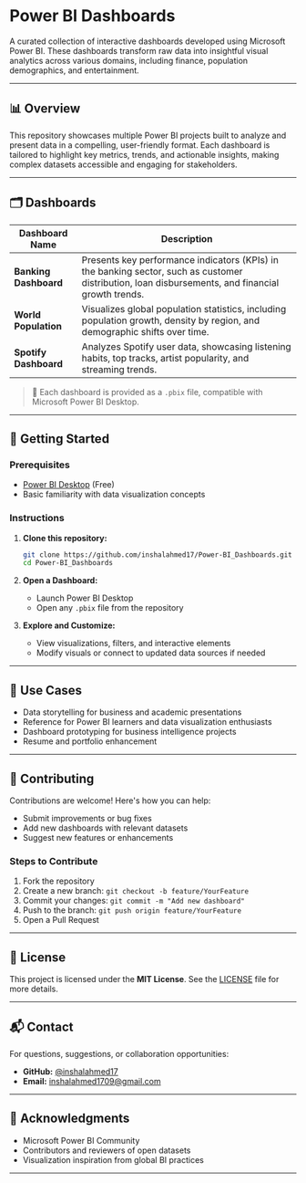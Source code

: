 # Power BI Dashboards

A curated collection of interactive dashboards developed using Microsoft Power BI. These dashboards transform raw data into insightful visual analytics across various domains, including finance, population demographics, and entertainment.

---

## 📊 Overview

This repository showcases multiple Power BI projects built to analyze and present data in a compelling, user-friendly format. Each dashboard is tailored to highlight key metrics, trends, and actionable insights, making complex datasets accessible and engaging for stakeholders.

---

## 🗂️ Dashboards

| Dashboard Name          | Description |
|-------------------------|-------------|
| **Banking Dashboard**   | Presents key performance indicators (KPIs) in the banking sector, such as customer distribution, loan disbursements, and financial growth trends. |
| **World Population**    | Visualizes global population statistics, including population growth, density by region, and demographic shifts over time. |
| **Spotify Dashboard**   | Analyzes Spotify user data, showcasing listening habits, top tracks, artist popularity, and streaming trends. |

> 📁 Each dashboard is provided as a `.pbix` file, compatible with Microsoft Power BI Desktop.

---

## 🚀 Getting Started

### Prerequisites

- [Power BI Desktop](https://powerbi.microsoft.com/desktop/) (Free)
- Basic familiarity with data visualization concepts

### Instructions

1. **Clone this repository:**
   ```bash
   git clone https://github.com/inshalahmed17/Power-BI_Dashboards.git
   cd Power-BI_Dashboards
   ````

2. **Open a Dashboard:**

   * Launch Power BI Desktop
   * Open any `.pbix` file from the repository

3. **Explore and Customize:**

   * View visualizations, filters, and interactive elements
   * Modify visuals or connect to updated data sources if needed

---

## 💼 Use Cases

* Data storytelling for business and academic presentations
* Reference for Power BI learners and data visualization enthusiasts
* Dashboard prototyping for business intelligence projects
* Resume and portfolio enhancement

---

## 🤝 Contributing

Contributions are welcome! Here's how you can help:

* Submit improvements or bug fixes
* Add new dashboards with relevant datasets
* Suggest new features or enhancements

### Steps to Contribute

1. Fork the repository
2. Create a new branch: `git checkout -b feature/YourFeature`
3. Commit your changes: `git commit -m "Add new dashboard"`
4. Push to the branch: `git push origin feature/YourFeature`
5. Open a Pull Request

---

## 📄 License

This project is licensed under the **MIT License**.
See the [LICENSE](LICENSE) file for more details.

---

## 📬 Contact

For questions, suggestions, or collaboration opportunities:

* **GitHub:** [@inshalahmed17](https://github.com/inshalahmed17)
* **Email:** [inshalahmed1709@gmail.com](mailto:inshalahmed1709@gmail.com)

---

## 🙌 Acknowledgments

* Microsoft Power BI Community
* Contributors and reviewers of open datasets
* Visualization inspiration from global BI practices

---



